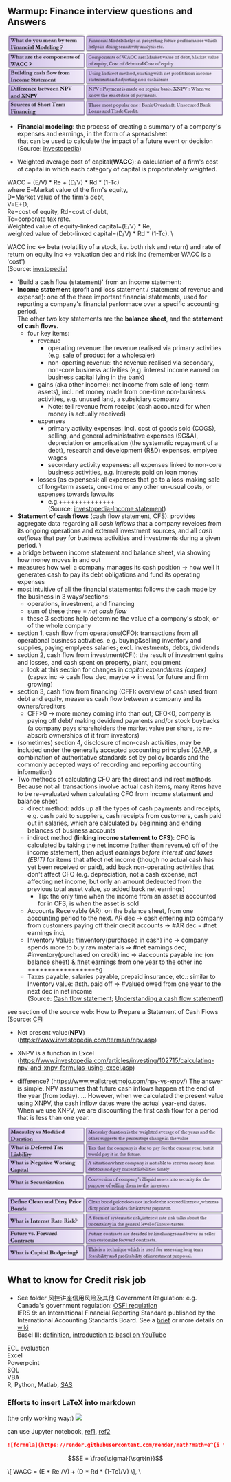 ## Warmup: Finance interview questions and Answers
![](Warmup_FinanceQ1.png)

- __Financial modeling__: the process of creating a summary of a company's expenses and earnings, in the form of a spreadsheet   
that can be used to calculate the impact of a future event or decision\
(Source: [investopedia](https://www.investopedia.com/terms/f/financialmodeling.asp))


- Weighted average cost of capital(__WACC__): a calculation of a firm's cost of capital in which each 
category of capital is proportinately weighted. 

WACC = (E/V) * Re  + (D/V) * Rd * (1-Tc)\
where 
E=Market value of the firm's equity, \
D=Market value of the firm's debt, \
V=E+D, \
Re=cost of equity, Rd=cost of debt, \
Tc=corporate tax rate. \
Weighted value of equity-linked capital=(E/V) * Re, \
weighted value of debt-linked capital=(D/V) * Rd * (1-Tc). \

WACC inc <-> beta (volatility of a stock, i.e. both risk and return) and rate of return on equity inc
<-> valuation dec and risk inc (remember WACC is a 'cost')\
(Source: [invstopedia](https://www.investopedia.com/terms/w/wacc.asp))

- 'Build a cash flow (statement)' from an income statement:
- __Income statement__ (profit and loss statement / statement of revenue and expense): one of the three important financial statements, used for reporting a company's financial performace   over a 
specific accounting period. \
  The other two key statements are the __balance sheet__, and the __statement of cash flows__. 
  - four key items:
    - revenue
      - operating revenue: the revenue realised via primary activities (e.g. sale of product for a wholesaler)
      - non-operting revenue: the revenue realised via secondary, non-core business activities (e.g. interest income earned on business capital lying in the bank)
    - gains (aka other income): net income from sale of long-term assets), incl. net money made from one-time non-business activities, e.g. unused land, a subsidiary company
      - Note: tell revenue from receipt (cash accounted for when money is actually received)
    - expenses
      - primary activity expenses: incl. cost of goods sold (COGS), selling, and general administrative expenses (SG&A), depreciation or amortisation (the systematic repayment of a debt), research and development (R&D) expenses, emplyee wages
      - secondary activity expenses: all expenses linked to non-core business activities, e.g. interests paid on loan money
    - losses (as expenses): all expenses that go to a loss-making sale of long-term assets, one-time or any other un-usual costs, or expenses towards lawsuits 
      - e.g.++++++++++++++\
(Source: [investopedia-Income statement](https://www.investopedia.com/terms/i/incomestatement.asp))
-  __Statement of cash flows__ (cash flow statement, CFS): provides aggregate data regarding all _cash inflows_ that a company reveices from its ongoing operations and external investment sources, and all _cash outflows_ that pay for business activities and investments during a given period. \
  - a bridge between income statement and balance sheet, via showing how money moves in and out
  - measures how well a company manages its cash position -> how well it generates cash to pay its debt obligations and fund its operating expenses
  - most intuitive of all the financial statements: follows the cash made by the business in 3 ways/sections: 
    - operations, investment, and financing
    - sum of these three = _net cash flow_
    - these 3 sections help determine the value of a company's stock, or of the whole company
  - section 1, cash flow from operations(CFO): transactions from all operational business activities. e.g. buying&selling inventory and supplies, paying emplyees salaries; excl. investments, debts, dividends
  - section 2, cash flow from investment(CFI): the result of investment gains and losses, and cash spent on property, plant, equipment
    - look at this section for changes in _capital expenditures (capex)_ (capex inc -> cash flow dec, maybe -> invest for future and firm growing)
  - section 3, cash flow from financing (CFF): overview of cash used from debt and equity, measures cash flow between a company and its owners/creditors
    -  CFF>0 -> more money coming into than out; CFO<0, company is paying off debt/ making devidend payments and/or stock buybacks (a company pays shareholders the market value per share, to re-absorb ownerships of it from investors) 
  - (sometimes) section 4, disclosure of non-cash activities, may be included under the generally accepted accounting principles ([GAAP](https://www.investopedia.com/terms/g/gaap.asp), a combination of authoritative standards set by policy boards and the commonly accepted ways of recording and reporting accounting information)
  - Two methods of calculating CFO are the direct and indirect methods. Because not all transactions involve actual cash items, many items have to be re-evaluated when calculating CFO from income statement and balance sheet
    - direct method: adds up all the types of cash payments and receipts, e.g. cash paid to suppliers, cash receipts from customers, cash paid out in salaries, which are calculated by beginning and ending balances of business accounts
    - indirect method (__linking income statement to CFS__): CFO is calculated by taking the <u>net income</u> (rather than revenue) off of the income statement, then adjust _earnings before interest and taxes (EBIT)_ for items that affect net income (though no actual cash has yet been received or paid), add back non-operating activities that don't affect CFO (e.g. depreciation, not a cash expense, not affecting net income, but only an amount dedeucted from the previous total asset value, so added back net earnings)
      - Tip: the only time when the income from an asset is accounted for in CFS, is when the asset is sold
    - Accounts Receivable (AR): on the balance sheet, from one accounting period to the next. AR dec -> cash entering into company from customers paying off their credit accounts -> #AR dec = #net earnings inc\
    - Inventory Value: #inventory(purchased in cash) inc -> company spends more to buy raw materials => #net earnings dec; #inventory(purchased on credit) inc => #accounts payable inc (on balance sheet) & #net earnings from one year to the other inc +++++++++++++++++eg
    - Taxes payable, salaries payable, prepaid insurance, etc.: similar to Inventory value: #sth. paid off => #valued owed from one year to the next dec in net income\
(Source: [Cash flow statement](https://www.investopedia.com/investing/what-is-a-cash-flow-statement/); 
[Understanding a cash flow statement](https://www.investopedia.com/investing/what-is-a-cash-flow-statement/))

see section of the source web: How to Prepare a Statement of Cash Flows (Source: [CFI](https://corporatefinanceinstitute.com/resources/knowledge/accounting/statement-of-cash-flows/)

- Net present value(__NPV__)(https://www.investopedia.com/terms/n/npv.asp)

- XNPV is a function in Excel (https://www.investopedia.com/articles/investing/102715/calculating-npv-and-xnpv-formulas-using-excel.asp)

- difference? (https://www.wallstreetmojo.com/npv-vs-xnpv/)
The answer is simple. NPV assumes that future cash inflows happen at the end of the year (from today). ... However, when we calculated the present value using XNPV, the cash inflow dates were the actual year-end dates. When we use XNPV, we are discounting the first cash flow for a period that is less than one year.

![](Warmup_FinanceQ2.png)

![](Warmup_FinanceQ3.png)

## What to know for Credit risk job
- See folder 风控讲座信用风险及其他
Government Regulation: e.g. Canada's government regulation: [OSFI regulation](https://www.osfi-bsif.gc.ca/Eng/fi-if/rg-ro/gdn-ort/gl-ld/Pages/CAR19_chpt3.aspx)\
IFRS 9: an International Financial Reporting Standard published by the International Accounting Standards Board. See a [brief](https://www.risk.net/definition/ifrs-9) or more details on [wiki](https://en.wikipedia.org/wiki/IFRS_9)\
Basel III: [definition](https://www.investopedia.com/terms/b/basell-iii.asp), 
[introduction to basel on YouTube](https://www.youtube.com/watch?v=1nO1DN7alpQ&list=PLC9XQ3wczKNJOmvg8vLAQp6XIREyUHlex)

ECL evaluation\
Excel\
Powerpoint\
SQL\
VBA\
R, Python, Matlab, [SAS](https://www.sas.com/en_gb/curiosity.html?utm_source=google&utm_medium=cpc&utm_campaign=brand-global&utm_content=GMS-158646-gbc-cf&dclid=&gclid=CjwKCAjwr56IBhAvEiwA1fuqGtLwwiUw4TsQomJUX2dtbep-SeQGybH0xrBfDF7cCGfr48tO8JDfQhoCOdsQAvD_BwE)

### Efforts to insert LaTeX into markdown
(the only working way:) <img src="https://render.githubusercontent.com/render/math?math=WACC = (E * Re /V) + (D * Rd * (1-Tc)/V)">

can use Jupyter notebook, [ref1](https://gist.github.com/VictorNS69/1c952045825eac1b5e4d9fc84ad9d384), [ref2](https://stackoverflow.com/questions/35498525/latex-rendering-in-readme-md-on-github)

```markdown
![formula](https://render.githubusercontent.com/render/math?math=e^{i \pi} = -1)
```

```math
SE = \frac{\sigma}{\sqrt{n}}
```

\\[ WACC = (E * Re /V) + (D * Rd * (1-Tc)/V) \\], \


